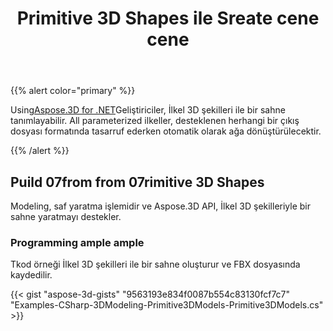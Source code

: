 ﻿---
title: Primitive 3D Shapes ile Sreate cene cene
type: docs
weight: 10
url: /tr/net/create-scene-with-primitive-3d-shapes/
description: Using Aspose.3D for .NET, geliştiriciler İlkel 3D şekilleri ile bir sahne tanımlayabilir. All parameterized ilkeller, desteklenen herhangi bir çıkış dosyası formatında tasarruf ederken otomatik olarak ağa dönüştürülecektir.
---
{{% alert color="primary" %}}

Using[Aspose.3D for .NET](https://products.aspose.com/3d/net/)Geliştiriciler, İlkel 3D şekilleri ile bir sahne tanımlayabilir. All parameterized ilkeller, desteklenen herhangi bir çıkış dosyası formatında tasarruf ederken otomatik olarak ağa dönüştürülecektir.

{{% /alert %}}
## **Puild 07from from 07rimitive 3D Shapes**
Modeling, saf yaratma işlemidir ve Aspose.3D API, İlkel 3D şekilleriyle bir sahne yaratmayı destekler.
### **Programming ample ample**
Tkod örneği İlkel 3D şekilleri ile bir sahne oluşturur ve FBX dosyasında kaydedilir.

{{< gist "aspose-3d-gists" "9563193e834f0087b554c83130fcf7c7" "Examples-CSharp-3DModeling-Primitive3DModels-Primitive3DModels.cs" >}}
